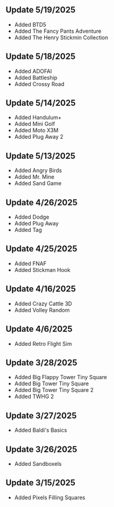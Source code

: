 ## Update 5/19/2025
- Added BTD5
- Added The Fancy Pants Adventure
- Added The Henry Stickmin Collection

## Update 5/18/2025
- Added ADOFAI
- Added Battleship
- Added Crossy Road

## Update 5/14/2025
- Added Handulum+
- Added Mini Golf
- Added Moto X3M
- Added Plug Away 2

## Update 5/13/2025
- Added Angry Birds
- Added Mr. Mine
- Added Sand Game

## Update 4/26/2025
- Added Dodge
- Added Plug Away
- Added Tag

## Update 4/25/2025
- Added FNAF
- Added Stickman Hook

## Update 4/16/2025
- Added Crazy Cattle 3D
- Added Volley Random

## Update 4/6/2025
- Added Retro Flight Sim

## Update 3/28/2025
- Added Big Flappy Tower Tiny Square
- Added Big Tower Tiny Square
- Added Big Tower Tiny Square 2
- Added TWHG 2

## Update 3/27/2025
- Added Baldi's Basics

## Update 3/26/2025
- Added Sandboxels

## Update 3/15/2025
- Added Pixels Filling Squares